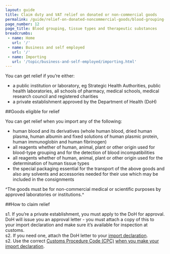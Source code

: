 ```yaml
---
layout: guide
title: Claim duty and VAT relief on donated or non-commercial goods
permalink: /guide/relief-on-donated-noncommercial-goods/blood-grouping-tissue-types-therapeutic-substances.html
page_number: 12
page_title: Blood grouping, tissue types and therapeutic substances
breadcrumbs:
 - name: Home
   url: '/'
 - name: Business and self employed
   url: '/'
 - name: Importing
   url: '/topic/business-and-self-employed/importing.html'   
---
```


You can get relief if you’re either:

- a public institution or laboratory, eg Strategic Health Authorities, public health laboratories, all schools of pharmacy, medical schools, medical research council and registered charities
- a private establishment approved by the Department of Health (DoH)

##Goods eligible for relief

You can get relief when you import any of the following:

- human blood and its derivatives (whole human blood, dried human plasma, human albumin and fixed solutions of human plasmic protein, human immunoglobin and human fibrinogen)
- all reagents whether of human, animal, plant or other origin used for blood-type grouping and for the detection of blood incompatibilities
- all reagents whether of human, animal, plant or other origin used for the determination of human tissue types
- the special packaging essential for the transport of the above goods and also any solvents and accessories needed for their use which may be included in the consignments

^The goods must be for non-commercial medical or scientific purposes by approved laboratories or institutions.^

##How to claim relief

s1. If you’re a private establishment, you must apply to the DoH for approval. DoH will issue you an approval letter - you must attach a copy of this to your import declaration and make sure it’s available for inspection at customs.   
s2. If you need one, attach the DoH letter to your [import declaration](/guide/import-goods-outside-eu/overview.html).   
s2. Use the correct [Customs Procedure Code (CPC)](/start/trade-tariff.html) [when you make your import declaration](/guide/import-goods-outside-eu/overview.html).   

